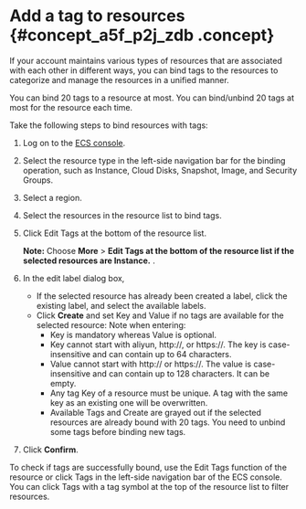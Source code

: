 # Add a tag to resources {#concept_a5f_p2j_zdb .concept}

If your account maintains various types of resources that are associated with each other in different ways, you can bind tags to the resources to categorize and manage the resources in a unified manner.

You can bind 20 tags to a resource at most. You can bind/unbind 20 tags at most for the resource each time.

Take the following steps to bind resources with tags:

1.  Log on to the [ECS console](https://partners-intl.console.aliyun.com/#/ecs).
2.  Select the resource type in the left-side navigation bar for the binding operation, such as Instance, Cloud Disks, Snapshot, Image, and Security Groups.
3.  Select a region.
4.  Select the resources in the resource list to bind tags.
5.  Click Edit Tags at the bottom of the resource list.

    **Note:** Choose **More** \> **Edit Tags at the bottom of the resource list if the selected resources are Instance.** .

6.  In the edit label dialog box,
    -   If the selected resource has already been created a label, click the existing label, and select the available labels.
    -   Click **Create** and set Key and Value if no tags are available for the selected resource: Note when entering:
        -   Key is mandatory whereas Value is optional.
        -   Key cannot start with aliyun, http://, or https://. The key is case-insensitive and can contain up to 64 characters.
        -   Value cannot start with http:// or https://. The value is case-insensitive and can contain up to 128 characters. It can be empty.
        -   Any tag Key of a resource must be unique. A tag with the same key as an existing one will be overwritten.
        -   Available Tags and Create are grayed out if the selected resources are already bound with 20 tags. You need to unbind some tags before binding new tags.
7.  Click **Confirm**.

To check if tags are successfully bound, use the Edit Tags function of the resource or click Tags in the left-side navigation bar of the ECS console.  You can click Tags with a tag symbol at the top of the resource list to filter resources.

